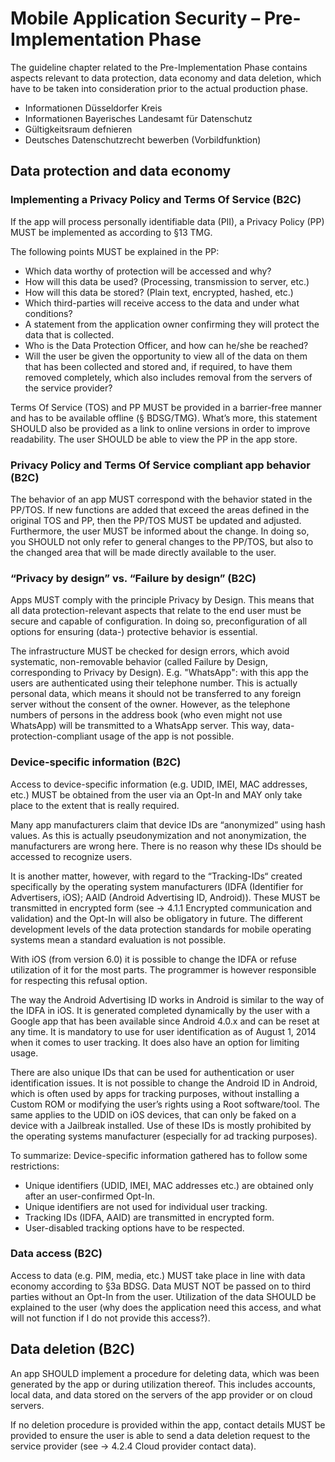 # Mobile Application Security – Pre-Implementation Phase

The guideline chapter related to the Pre-Implementation Phase contains aspects relevant to data protection, data economy and data deletion, which have to be taken into consideration prior to the actual production phase.
* Informationen Düsseldorfer Kreis
* Informationen Bayerisches Landesamt für Datenschutz
* Gültigkeitsraum defnieren
* Deutsches Datenschutzrecht bewerben (Vorbildfunktion)

## Data protection and data economy

### Implementing a Privacy Policy and Terms Of Service (B2C)

If the app will process personally identifiable data (PII), a Privacy Policy (PP) MUST be implemented as according to §13 TMG.

The following points MUST be explained in the PP:

* Which data worthy of protection will be accessed and why?
* How will this data be used? (Processing, transmission to server, etc.)
* How will this data be stored? (Plain text, encrypted, hashed, etc.)
* Which third-parties will receive access to the data and under what conditions?
* A statement from the application owner confirming they will protect the data that is collected.
* Who is the Data Protection Officer, and how can he/she be reached?
* Will the user be given the opportunity to view all of the data on them that has been collected and stored and, if required, to have them removed completely, which also includes removal from the servers of the service provider?

Terms Of Service (TOS) and PP MUST be provided in a barrier-free manner and has to be available offline (§ BDSG/TMG).
What’s more, this statement SHOULD also be provided as a link to online versions in order to improve readability.
The user SHOULD be able to view the PP in the app store.

### Privacy Policy and Terms Of Service compliant app behavior (B2C)

The behavior of an app MUST correspond with the behavior stated in the PP/TOS.
If new functions are added that exceed the areas defined in the original TOS and PP, then the PP/TOS MUST be updated and adjusted.
Furthermore, the user MUST be informed about the change.
In doing so, you SHOULD not only refer to general changes to the PP/TOS, but also to the changed area that will be made directly available to the user.

### “Privacy by design” vs. “Failure by design” (B2C)

Apps MUST comply with the principle Privacy by Design.
This means that all data protection-relevant aspects that relate to the end user must be secure and capable of configuration.
In doing so, preconfiguration of all options for ensuring (data-) protective behavior is essential.

The infrastructure MUST be checked for design errors, which avoid systematic, non-removable behavior (called Failure by Design, corresponding to Privacy by Design).
E.g. "WhatsApp": with this app the users are authenticated using their telephone number.
This is actually personal data, which means it should not be transferred to any foreign server without the consent of the owner.
However, as the telephone numbers of persons in the address book (who even might not use WhatsApp) will be transmitted to a WhatsApp server.
This way, data-protection-compliant usage of the app is not possible.

### Device-specific information (B2C)

Access to device-specific information (e.g. UDID, IMEI, MAC addresses, etc.) MUST be obtained from the user via an Opt-In and MAY only take place to the extent that is really required.

Many app manufacturers claim that device IDs are “anonymized” using hash values.
As this is actually pseudonymization and not anonymization, the manufacturers are wrong here.
There is no reason why these IDs should be accessed to recognize users.

It is another matter, however, with regard to the “Tracking-IDs“ created specifically by the operating system manufacturers (IDFA (Identifier for Advertisers, iOS); AAID (Android Advertising ID, Android)).
These MUST be transmitted in encrypted form (see → 4.1.1 Encrypted communication and validation) and the Opt-In will also be obligatory in future.
The different development levels of the data protection standards for mobile operating systems mean a standard evaluation is not possible.

With iOS (from version 6.0) it is possible to change the IDFA or refuse utilization of it for the most parts.
The programmer is however responsible for respecting this refusal option.

The way the Android Advertising ID works in Android is similar to the way of the IDFA in iOS.
It is generated completed dynamically by the user with a Google app that has been available since Android 4.0.x and can be reset at any time.
It is mandatory to use for user identification as of August 1, 2014 when it comes to user tracking.
It does also have an option for limiting usage.

There are also unique IDs that can be used for authentication or user identification issues.
It is not possible to change the Android ID in Android, which is often used by apps for tracking purposes, without installing a Custom ROM or modifying the user’s rights using a Root software/tool.
The same applies to the UDID on iOS devices, that can only be faked on a device with a Jailbreak installed.
Use of these IDs is mostly prohibited by the operating systems manufacturer (especially for ad tracking purposes).


To summarize: Device-specific information gathered has to follow some restrictions:

- Unique identifiers (UDID, IMEI, MAC addresses etc.) are obtained only after an user-confirmed Opt-In.
- Unique identifiers are not used for individual user tracking.
- Tracking IDs (IDFA, AAID) are transmitted in encrypted form.
- User-disabled tracking options have to be respected.

### Data access (B2C)

Access to data (e.g. PIM, media, etc.) MUST take place in line with data economy according to §3a BDSG.
Data MUST NOT be passed on to third parties without an Opt-In from the user.
Utilization of the data SHOULD be explained to the user (why does the application need this access, and what will not function if I do not provide this access?).

## Data deletion (B2C)

An app SHOULD implement a procedure for deleting data, which was been generated by the app or during utilization thereof.
This includes accounts, local data, and data stored on the servers of the app provider or on cloud servers.

If no deletion procedure is provided within the app, contact details MUST be provided to ensure the user is able to send a data deletion request to the service provider (see → 4.2.4 Cloud provider contact data).
